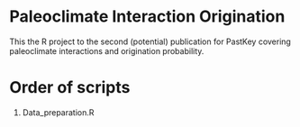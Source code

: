 # Paleoclimate Interaction Origination

This the R project to the second (potential) publication for PastKey covering paleoclimate interactions and origination probability.  
  
# Order of scripts  
  
1. Data_preparation.R